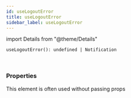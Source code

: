 ```yaml
---
id: useLogoutError
title: useLogoutError
sidebar_label: useLogoutError
---
```


import Details from "@theme/Details"


```tsx
useLogoutError(): undefined | Notification
```
<br/>



### Properties

This element is often used without passing props


